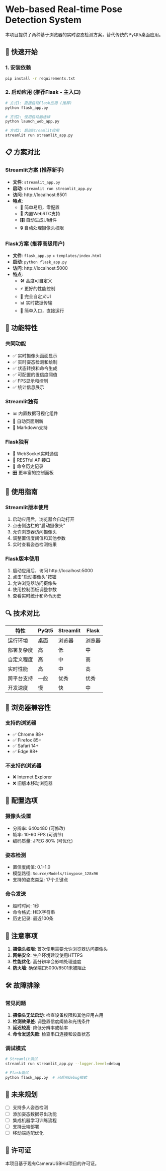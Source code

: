 # Web-based Real-time Pose Detection System

本项目提供了两种基于浏览器的实时姿态检测方案，替代传统的PyQt5桌面应用。

## 🚀 快速开始

### 1. 安装依赖
```bash
pip install -r requirements.txt
```

### 2. 启动应用 (推荐Flask - 主入口)
```bash
# 方式1: 直接启动Flask应用 (推荐)
python flask_app.py

# 方式2: 使用启动器选择
python launch_web_app.py

# 方式3: 启动Streamlit应用
streamlit run streamlit_app.py
```

## 📋 方案对比

### Streamlit方案 (推荐新手)
- **文件**: `streamlit_app.py`
- **启动**: `streamlit run streamlit_app.py`
- **访问**: http://localhost:8501
- **特点**:
  - 🔰 简单易用，零配置
  - 📱 内置WebRTC支持
  - 🎛️ 自动生成UI组件
  - 🔒 自动处理摄像头权限

### Flask方案 (推荐高级用户)
- **文件**: `flask_app.py` + `templates/index.html`
- **启动**: `python flask_app.py`
- **访问**: http://localhost:5000
- **特点**:
  - 🛠️ 高度可自定义
  - ⚡ 更好的性能控制
  - 🎨 完全自定义UI
  - 📊 实时数据传输
  - 🚀 简单入口，直接运行

## 🔧 功能特性

### 共同功能
- ✅ 实时摄像头画面显示
- ✅ 实时姿态检测和绘制
- ✅ 状态转换和命令生成
- ✅ 可配置的置信度阈值
- ✅ FPS显示和控制
- ✅ 统计信息展示

### Streamlit独有
- 📊 内置数据可视化组件
- 🔄 自动页面刷新
- 📝 Markdown支持

### Flask独有
- 🔌 WebSocket实时通信
- 📡 RESTful API接口
- 📜 命令历史记录
- 🎛️ 更丰富的控制面板

## 🎯 使用指南

### Streamlit版本使用
1. 启动应用后，浏览器会自动打开
2. 点击侧边栏的"启动摄像头"
3. 允许浏览器访问摄像头
4. 调整置信度阈值和其他参数
5. 实时查看姿态检测结果

### Flask版本使用
1. 启动应用后，访问 http://localhost:5000
2. 点击"启动摄像头"按钮
3. 允许浏览器访问摄像头
4. 使用控制面板调整参数
5. 查看实时统计和命令历史

## 🔍 技术对比

| 特性 | PyQt5 | Streamlit | Flask |
|------|-------|-----------|-------|
| 运行环境 | 桌面 | 浏览器 | 浏览器 |
| 部署复杂度 | 高 | 低 | 中 |
| 自定义程度 | 高 | 中 | 高 |
| 实时性能 | 高 | 中 | 高 |
| 跨平台支持 | 一般 | 优秀 | 优秀 |
| 开发速度 | 慢 | 快 | 中 |

## 📱 浏览器兼容性

### 支持的浏览器
- ✅ Chrome 88+
- ✅ Firefox 85+
- ✅ Safari 14+
- ✅ Edge 88+

### 不支持的浏览器
- ❌ Internet Explorer
- ❌ 旧版本移动浏览器

## 🔧 配置选项

### 摄像头设置
- 分辨率: 640x480 (可修改)
- 帧率: 10-60 FPS (可调节)
- 编码质量: JPEG 80% (可优化)

### 姿态检测
- 置信度阈值: 0.1-1.0
- 模型路径: `Source/Models/tinypose_128x96`
- 支持的姿态类型: 17个关键点

### 命令发送
- 超时时间: 1秒
- 命令格式: HEX字符串
- 历史记录: 最近100条

## 🚨 注意事项

1. **摄像头权限**: 首次使用需要允许浏览器访问摄像头
2. **网络安全**: 生产环境建议使用HTTPS
3. **性能优化**: 高分辨率会影响处理速度
4. **防火墙**: 确保端口5000/8501未被阻止

## 🛠️ 故障排除

### 常见问题
1. **摄像头无法启动**: 检查设备权限和其他应用占用
2. **检测效果差**: 调整置信度阈值和光线条件
3. **延迟较高**: 降低分辨率或帧率
4. **命令发送失败**: 检查串口连接和设备状态

### 调试模式
```bash
# Streamlit调试
streamlit run streamlit_app.py --logger.level=debug

# Flask调试
python flask_app.py  # 已启用debug模式
```

## 🔮 未来规划

- [ ] 支持多人姿态检测
- [ ] 添加姿态数据导出功能
- [ ] 集成机器学习训练流程
- [ ] 支持云端部署
- [ ] 移动端适配优化

## 📄 许可证

本项目基于现有CameraUSBHid项目的许可证。